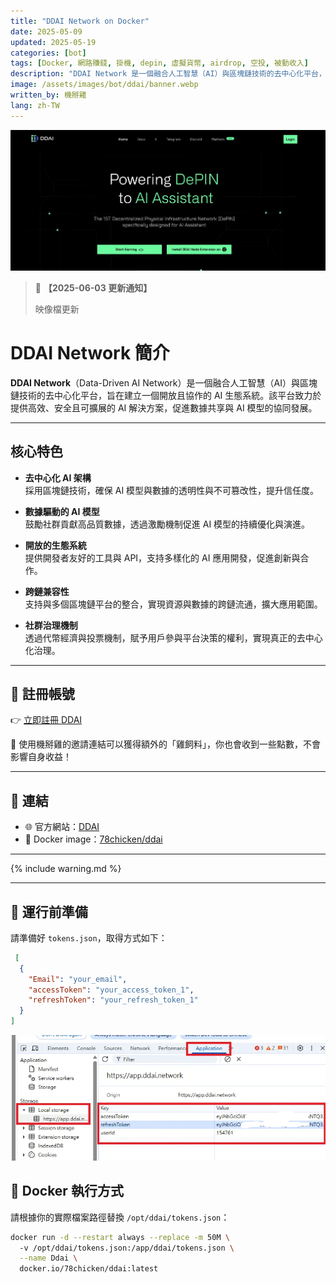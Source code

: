 ```yaml
---
title: "DDAI Network on Docker"
date: 2025-05-09
updated: 2025-05-19
categories: [bot]
tags: [Docker, 網路賺錢, 掛機, depin, 虛擬貨幣, airdrop, 空投, 被動收入]
description: "DDAI Network 是一個融合人工智慧（AI）與區塊鏈技術的去中心化平台，旨在建立一個開放且協作的 AI 生態系統。該平台致力於提供高效、安全且可擴展的 AI 解決方案，促進數據共享與 AI 模型的協同發展"
image: /assets/images/bot/ddai/banner.webp
written_by: 機掰雞
lang: zh-TW
---
```

![DDAI 封面圖](/assets/images/bot/ddai/banner.webp)

> 📢 **【2025-06-03 更新通知】**
>
> 映像檔更新
 
# DDAI Network 簡介

**DDAI Network**（Data-Driven AI Network）是一個融合人工智慧（AI）與區塊鏈技術的去中心化平台，旨在建立一個開放且協作的 AI 生態系統。該平台致力於提供高效、安全且可擴展的 AI 解決方案，促進數據共享與 AI 模型的協同發展。

---

## 核心特色

- **去中心化 AI 架構**  
  採用區塊鏈技術，確保 AI 模型與數據的透明性與不可篡改性，提升信任度。

- **數據驅動的 AI 模型**  
  鼓勵社群貢獻高品質數據，透過激勵機制促進 AI 模型的持續優化與演進。

- **開放的生態系統**  
  提供開發者友好的工具與 API，支持多樣化的 AI 應用開發，促進創新與合作。

- **跨鏈兼容性**  
  支持與多個區塊鏈平台的整合，實現資源與數據的跨鏈流通，擴大應用範圍。

- **社群治理機制**  
  透過代幣經濟與投票機制，賦予用戶參與平台決策的權利，實現真正的去中心化治理。

---
## 📝 註冊帳號

👉 [立即註冊 DDAI](https://app.ddai.network/register?ref=DvhavEgM)

🎉 使用機掰雞的邀請連結可以獲得額外的「雞飼料」，你也會收到一些點數，不會影響自身收益！

---
## 🔗 連結

- 🌐 官方網站：[DDAI](https://ddai.network/)
- 🐳 Docker image：[78chicken/ddai](https://hub.docker.com/r/78chicken/ddai)

--- 

{% include warning.md %}

---

## 📁 運行前準備
請準備好 `tokens.json`，取得方式如下：
```json
 [
  {
    "Email": "your_email",
    "accessToken": "your_access_token_1",
    "refreshToken": "your_refresh_token_1"
  }
]

```
![DDAI token](/assets/images/bot/ddai/img_1.webp)
## 🐳 Docker 執行方式

請根據你的實際檔案路徑替換 `/opt/ddai/tokens.json`：
```bash
docker run -d --restart always --replace -m 50M \  
  -v /opt/ddai/tokens.json:/app/ddai/tokens.json \
  --name Ddai \
  docker.io/78chicken/ddai:latest
```

